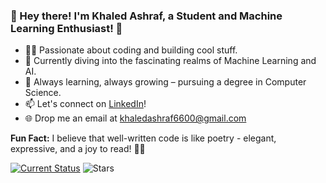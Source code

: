 ### 🚀 Hey there! I'm Khaled Ashraf, a Student and Machine Learning Enthusiast! 🌟

- 👨‍💻 Passionate about coding and building cool stuff.
- 🤖 Currently diving into the fascinating realms of Machine Learning and AI.
- 🌱 Always learning, always growing – pursuing a degree in Computer Science.
- 📫 Let's connect on [LinkedIn](https://www.linkedin.com/in/khaled-ashraf-38b604221/)!
- 🌐 Drop me an email at khaledashraf6600@gmail.com

**Fun Fact:** I believe that well-written code is like poetry - elegant, expressive, and a joy to read! 📜✨

[![Current Status](https://img.shields.io/badge/Current%20Status-Coding%20Wonderland-blueviolet)](https://github.com/your-username)
![Stars](https://img.shields.io/github/stars/your-username?style=social)


